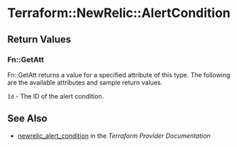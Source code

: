 # Terraform::NewRelic::AlertCondition



## Return Values

### Fn::GetAtt

Fn::GetAtt returns a value for a specified attribute of this type. The following are the available attributes and sample return values.

`Id` - The ID of the alert condition.

## See Also

* [newrelic_alert_condition](https://www.terraform.io/docs/providers/newrelic/r/alert_condition.html) in the _Terraform Provider Documentation_